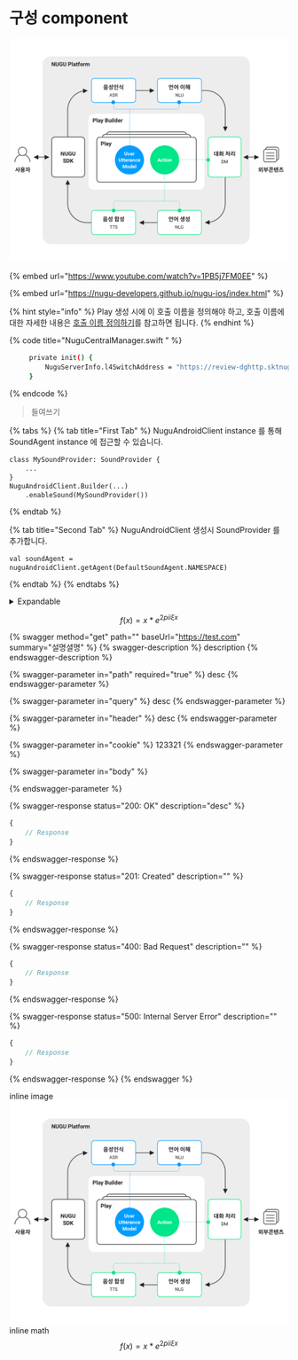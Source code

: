 # 구성 component

![](.gitbook/assets/readme-01.png)

{% embed url="https://www.youtube.com/watch?v=1PB5j7FM0EE" %}

{% embed url="https://nugu-developers.github.io/nugu-ios/index.html" %}

{% hint style="info" %}
Play 생성 시에 이 호출 이름을 정의해야 하고, 호출 이름에 대한 자세한 내용은 [호출 이름 정의하기](nugu-play/play-registration-and-review/register-a-play.md#define-an-invocation-name)를 참고하면 됩니다.
{% endhint %}

{% code title="NuguCentralManager.swift " %}
```bash
     private init() { 
         NuguServerInfo.l4SwitchAddress = "https://review-dghttp.sktnugu.com"
     }
```
{% endcode %}

> 들여쓰기

{% tabs %}
{% tab title="First Tab" %}
NuguAndroidClient instance 를 통해 SoundAgent instance 에 접근할 수 있습니다.

```
class MySoundProvider: SoundProvider {
    ...
}
NuguAndroidClient.Builder(...)
    .enableSound(MySoundProvider())
```
{% endtab %}

{% tab title="Second Tab" %}
NuguAndroidClient 생성시 SoundProvider 를 추가합니다.

```
val soundAgent = nuguAndroidClient.getAgent(DefaultSoundAgent.NAMESPACE)
```
{% endtab %}
{% endtabs %}

<details>

<summary>Expandable</summary>

content

</details>

$$
f(x) = x * e^{2 pi i \xi x}
$$

{% swagger method="get" path="" baseUrl="https://test.com" summary="설명셜명" %}
{% swagger-description %}
description
{% endswagger-description %}

{% swagger-parameter in="path" required="true" %}
desc
{% endswagger-parameter %}

{% swagger-parameter in="query" %}
desc
{% endswagger-parameter %}

{% swagger-parameter in="header" %}
desc
{% endswagger-parameter %}

{% swagger-parameter in="cookie" %}
123321
{% endswagger-parameter %}

{% swagger-parameter in="body" %}

{% endswagger-parameter %}

{% swagger-response status="200: OK" description="desc" %}
```javascript
{
    // Response
}
```
{% endswagger-response %}

{% swagger-response status="201: Created" description="" %}
```javascript
{
    // Response
}
```
{% endswagger-response %}

{% swagger-response status="400: Bad Request" description="" %}
```javascript
{
    // Response
}
```
{% endswagger-response %}

{% swagger-response status="500: Internal Server Error" description="" %}
```javascript
{
    // Response
}
```
{% endswagger-response %}
{% endswagger %}

inline image ![](.gitbook/assets/readme-01.png) inline math $$f(x) = x * e^{2 pi i \xi x}$$
